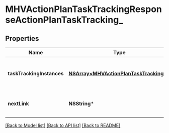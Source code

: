 # MHVActionPlanTaskTrackingResponseActionPlanTaskTracking_

## Properties
Name | Type | Description | Notes
------------ | ------------- | ------------- | -------------
**taskTrackingInstances** | [**NSArray&lt;MHVActionPlanTaskTracking&gt;***](MHVActionPlanTaskTracking.md) | The collection of tasks tracking occurrences | [optional] 
**nextLink** | **NSString*** | The URI for the next page of data | [optional] 

[[Back to Model list]](../README.md#documentation-for-models) [[Back to API list]](../README.md#documentation-for-api-endpoints) [[Back to README]](../README.md)


